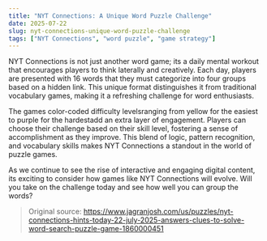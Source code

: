 ```yaml
---
title: "NYT Connections: A Unique Word Puzzle Challenge"
date: 2025-07-22
slug: nyt-connections-unique-word-puzzle-challenge
tags: ["NYT Connections", "word puzzle", "game strategy"]
---
```


NYT Connections is not just another word game; its a daily mental workout that encourages players to think laterally and creatively. Each day, players are presented with 16 words that they must categorize into four groups based on a hidden link. This unique format distinguishes it from traditional vocabulary games, making it a refreshing challenge for word enthusiasts.

The games color-coded difficulty levelsranging from yellow for the easiest to purple for the hardestadd an extra layer of engagement. Players can choose their challenge based on their skill level, fostering a sense of accomplishment as they improve. This blend of logic, pattern recognition, and vocabulary skills makes NYT Connections a standout in the world of puzzle games.

As we continue to see the rise of interactive and engaging digital content, its exciting to consider how games like NYT Connections will evolve. Will you take on the challenge today and see how well you can group the words? 

> Original source: https://www.jagranjosh.com/us/puzzles/nyt-connections-hints-today-22-july-2025-answers-clues-to-solve-word-search-puzzle-game-1860000451